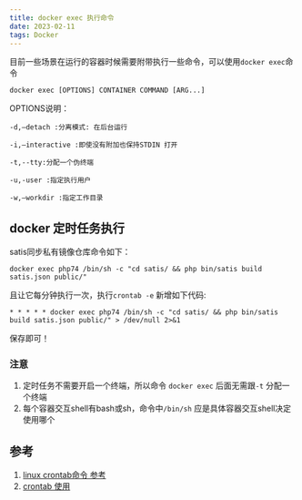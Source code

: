 ```yaml
---
title: docker exec 执行命令
date: 2023-02-11
tags: Docker
---
```


目前一些场景在运行的容器时候需要附带执行一些命令，可以使用`docker exec`命令

`docker exec [OPTIONS] CONTAINER COMMAND [ARG...]`


OPTIONS说明：

    -d,–detach :分离模式: 在后台运行

    -i,–interactive :即使没有附加也保持STDIN 打开

    -t,--tty:分配一个伪终端

    -u,-user :指定执行用户

    -w,–workdir :指定工作目录


## docker 定时任务执行
satis同步私有镜像仓库命令如下：

```shell
docker exec php74 /bin/sh -c "cd satis/ && php bin/satis build satis.json public/"
```

且让它每分钟执行一次，执行`crontab -e` 新增如下代码:

```shell
* * * * * docker exec php74 /bin/sh -c "cd satis/ && php bin/satis build satis.json public/" > /dev/null 2>&1
```

保存即可！

### 注意
1. 定时任务不需要开启一个终端，所以命令 `docker exec` 后面无需跟`-t` 分配一个终端
2. 每个容器交互shell有bash或sh，命令中`/bin/sh` 应是具体容器交互shell决定使用哪个

## 参考
1. [linux crontab命令 参考](http://linux.zyimm.com/c/crontab.html)
2. [crontab 使用 ](https://learnku.com/articles/26172)